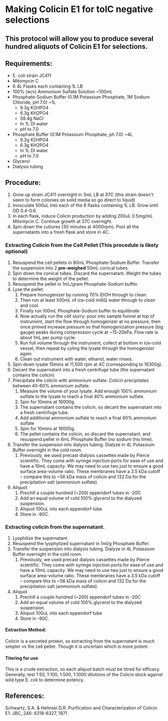 # Making Colicin E1 for tolC negative selections
## This protocol will allow you to produce several hundred aliquots of Colicin E1 for selections. 
## Requirements:
* E. coli strain JC411
* Mitomycin C
* 6 4L Flasks each containing 1L LB
* 100% (w/v) Ammonium Sulfate Solution ~100mL
* Phosphate-Sodium Buffer (0.1M Potassium Phosphate, 1M Sodium Chloride, pH 7.0) ~1L
  * 9.3g K2HPO4
  * 6.3g KH2PO4
  * 58.4g NaCl
  * In 1L DI water
  * pH to 7.0
* Phosphate Buffer (0.1M Potassium Phosphate, ph 7.0) ~4L
  * 9.3g K2HPO4
  * 6.3g KH2PO4
  * In 1L DI water
  * pH to 7.0 
* Glycerol
* Dialysis tubing

## Procedure:
1. Grow up strain JC411 overnight in 3mL LB at 37C (this strain doesn't seem to form colonies on solid media so go direct to liquid)
1. Innoculate 500uL into each of the 6 flasks containing 1L LB. Grow until OD 0.4-0.6.
1. In each flask, induce Colicin production by adding 200uL 0.5mg/mL Mitomycin C. Continue growth at 37C overnight.
1. Spin down the cultures (30 minutes at 4000rpm). Pool all the supernatants into a fresh flask and store in 4C.

### Extracting Colicin from the Cell Pellet (This procedule is likely optional)
1. Resuspend the cell pellets in 80mL Phosphate-Sodium Buffer. Transfer the suspension into 2 **pre-weighed** 50mL conical tubes. 
1. Spin down the conical tubes. Discard the supernatant. Weight the tubes to determine the weight of the pellet.
1. Resuspend the pellet in 1mL/gram Phosphate-Sodium buffer.
1. Lyse the pellet:
   1. Prepare homogenizer by running 70% EtOH through to clean.
   1. Then run at least 500mL of ice-cold milliQ water through to clean and cool.
   1. Finally run 100mL Phosphate-Sodium buffer to equilibrate
   1. Now actually run the cell slurry: pour into sample funnel at top of instrument, start the flow through homogenizer at no pressure, then once primed increase pressure so that homogenization pressure (big gauge) peaks during compression cycle at ~15-20kPa. Flow rate is about 1mL per pump cycle.
   1. Run full volume through the instrument, collect at bottom in ice-cold vessel, then repeat by cyling the lysate through the homogenizer again.
   1. Clean out instrument with water, ethanol, water rinses.
1. Spin down lysate 15mins at 11,500 rpm at 4C (corresponding to 16300g).
1. Decant the supernatant into a fresh centrifuge tube (the supernatant contains the colicin)
1. Precipitate the colicin with ammonium sulfate. Colicin precipitates between 40-60% ammonium sulfate.
   1. Measure the volume of your lysate. Add enough 100% ammonium sulfate to the lysate to reach a final 40% ammonium sulfate.
   1. Spin for 10mins at 16000g.
   1. The supernatant contains the colicin, so decant the supernatant into a fresh centrifuge tube. 
   1. Add additional ammonium sulfate to reach a final 60% ammonium sulfate
   1. Spin for 10mins at 16000g.
   1. The pellet contains the colicin, so discard the supernatant, and resuspend pellet in 6mL Phosphate Buffer (no sodium this time).
1. Transfer the suspension into dialysis tubing. Dialyze in 4L Potassium Buffer overnight in the cold room. 
   1. Previously, we used precast dialysis cassettes made by Pierce scientific. They come with syringe injection ports for ease of use and have a 10mL capacity. We may need to use two just to ensure a good surface area-volume ratio. These membranes have a 3.5 kDa cutoff – compare this to ~56 kDa mass of colicin and 132 Da for the precipitation salt (ammonium sulfate).
1. Aliquot
   1. Prechill a couple hundred (~200) eppendorf tubes in -20C
   1. Add an equal volume of cold 100% glycerol to the dialyzed suspension.
   1. Aliquot 100uL into each eppendorf tube 
   1. Store in -80C.
### Extracting colicin from the supernatant. 
1. Lyophilize the supernatant
1. Resuspend the lyophylized supernatant in 1ml/g Phosphate Buffer.
1. Transfer the suspension into dialysis tubing. Dialyze in 4L Potassium Buffer overnight in the cold room. 
   1. Previously, we used precast dialysis cassettes made by Pierce scientific. They come with syringe injection ports for ease of use and have a 10mL capacity. We may need to use two just to ensure a good surface area-volume ratio. These membranes have a 3.5 kDa cutoff – compare this to ~56 kDa mass of colicin and 132 Da for the precipitation salt (ammonium sulfate).
1. Aliquot
   1. Prechill a couple hundred (~200) eppendorf tubes in -20C
   1. Add an equal volume of cold 100% glycerol to the dialyzed suspension.
   1. Aliquot 100uL into each eppendorf tube 
   1. Store in -80C.

#### Extraction Method:
Colicin is a secreted protein, so extracting from the supernatant is much simpler vs the cell pellet. Though it is uncertain which is more potent.
#### Titering for use
This is a crude extraction, so each aliquot batch must be titred for efficacy. Generally, test 1:50, 1:100, 1:500, 1:1000 dilutions of the Colicin stock against wild type E. coli to determine potency.

## References:
Schwartz, S.A. & Helinski D.R.  Purification and Characterization of Colicin E1.  JBC, 246: 6318-6327, 1971.
